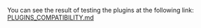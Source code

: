 
You can see the result of testing the plugins at the following link:
[PLUGINS_COMPATIBILITY.md](PLUGINS_COMPATIBILITY.md)
